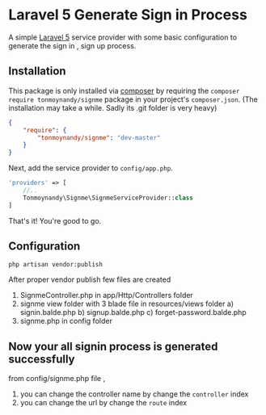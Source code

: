 # Laravel 5 Generate Sign in Process 

A simple [Laravel 5](http://www.laravel.com) service provider with some basic configuration to generate the sign in , sign up process.

## Installation
 
This package is only installed via [composer](http://getcomposer.org) by requiring the `composer require tonmoynandy/signme` package in your project's `composer.json`. (The installation may take a while. Sadly its .git folder is very heavy)

```json
{
    "require": {
        "tonmoynandy/signme": "dev-master"
    }
}
```

Next, add the service provider to `config/app.php`.


```php
'providers' => [
    //..
    Tonmoynandy\Signme\SignmeServiceProvider::class
]
```

That's it! You're good to go.

## Configuration

```
php artisan vendor:publish

```
After proper vendor publish few files are created

1) SignmeController.php in app/Http/Controllers folder
2) signme view folder with 3 blade file in resources/views folder
	a) signin.balde.php
	b) signup.balde.php
	c) forget-password.balde.php
3) signme.php in config folder


## Now your all signin process is generated successfully

from config/signme.php file , 

1) you can change the controller name by change the `controller` index
2) you can change the url by change the `route` index 


